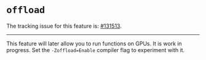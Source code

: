 # `offload`

The tracking issue for this feature is: [#131513](https://github.com/rust-lang/rust/issues/131513).

------------------------

This feature will later allow you to run functions on GPUs. It is work in progress.
Set the `-Zoffload=Enable` compiler flag to experiment with it.
